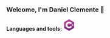 ### Welcome, I'm Daniel Clemente 👋


**Languages and tools:**
<code><img height="30" src="https://raw.githubusercontent.com/DanielDmx/DanielDmx/main/assets/C%20sharp.png"></code>

<!--
**DanielDmx/DanielDmx** is a ✨ _special_ ✨ repository because its `README.md` (this file) appears on your GitHub profile.

Here are some ideas to get you started:

**languages and tools:**  

- 🔭 I’m currently working on ...
- 🌱 I’m currently learning ...
- 👯 I’m looking to collaborate on ...
- 🤔 I’m looking for help with ...
- 💬 Ask me about ...
- 📫 How to reach me: ...
- 😄 Pronouns: ...
- ⚡ Fun fact: ...
-->

